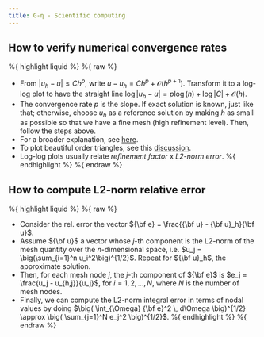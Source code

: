 ```yaml
---
title: G-η - Scientific computing
---
```


## How to verify numerical convergence rates

%{ highlight liquid %}
%{ raw %}
- From $|u_h - u| \leq Ch^p$, write  $u - u_h = Ch^p + \mathcal{O}(h^{p+1})$. Transform it to a log-log plot to have the straight line $\log|u_h - u| = p\log(h) +\log|C| + \mathcal{O}(h)$. 
- The convergence rate $p$ is the slope. If exact solution is known, just like that; otherwise, choose $u_h$ as a reference solution by making $h$ as small as possible so that we have a fine mesh (high refinement level). Then, follow the steps above.
- For a broader explanation, see [here](https://www.csc.kth.se/utbildning/kth/kurser/DN2255/ndiff12/ConvRate.pdf).
- To plot beautiful order triangles, see this [discussion](https://tex.stackexchange.com/questions/245686/annotate-plot-triangle-with-slope-in-pgfplots-log-log-axis-environment).
- Log-log plots usually relate _refinement factor_ x _L2-norm error_.
%{ endhighlight %}
%{ endraw %}


## How to compute L2-norm relative error

%{ highlight liquid %}
%{ raw %}
- Consider the rel. error the vector ${\bf e} = \frac{{\bf u} - {\bf u}_h}{\bf u}$. 
- Assume ${\bf u}$ a vector whose $j$-th component is the L2-norm of the mesh quantity over the $n$-dimensional space, i.e. $u_j = \big(\sum_{i=1}^n u_i^2\big)^{1/2}$. Repeat for ${\bf u}_h$, the approximate solution.
- Then, for each mesh node $j$, the $j$-th component of ${\bf e}$ is $e_j = \frac{u_j - u_{h,j}}{u_j}$, for $i = 1,2,\ldots,N$, where $N$ is the number of mesh nodes.
- Finally, we can compute the L2-norm integral error in terms of nodal values by doing $\big( \int_{\Omega} {\bf e}^2 \, d\Omega \big)^{1/2} \approx \big( \sum_{j=1}^N e_j^2 \big)^{1/2}$.
%{ endhighlight %}
%{ endraw %}
